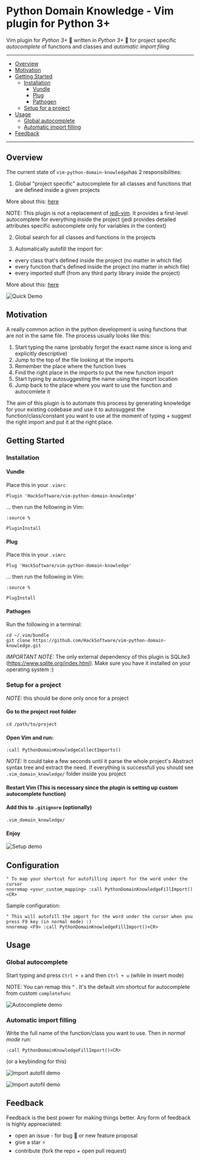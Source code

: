 # Python Domain Knowledge - Vim plugin for Python 3+

Vim plugin for *Python 3+* 🐍 written in *Python 3+* 🐍 for project specific *autocomplete* of functions and classes and *automatic import filing*

- - -
* [Overview](#Overview)
* [Motivation](#motivation)
* [Getting Started](#getting-started)
    * [Installation](#installation)
        - [Vundle](#vundle)
        - [Plug](#plug)
        - [Pathogen](#pathogen)
    * [Setup for a project](#setup-for-a-project)
* [Usage](#usage)
    * [Global autocomplete](#global-autocomplete)
    * [Automatic import filling](#automatic-import-filling)
* [Feedback](#feedback)
- - -

## Overview

The current state of `vim-python-domain-knowledge`has 2 responsibilities:

1. Global "project specific" autocomplete for all classes and functions that are defined inside a given projects

More about this: [here](#global-autocomplete)

NOTE: This plugin is not a replacement of [jedi-vim](https://github.com/davidhalter/jedi-vim). It provides a first-level autocomplete for everything inside the project (jedi provides detailed attributes specific autocomplete only for variables in the context)

2. Global search for all classes and functions in the projects

3. Automatically autofill the import for:
  - every class that's defined inside the project (no matter in which file)
  - every function that's defined inside the project (no matter in which file)
  - every imported stuff (from any third party library inside the project)

More about this: [here](#automatic-import-filling)

![Quick Demo](./readme_media/overview.gif "Quick demo")


## Motivation

A really common action in the python development is using functions that are not in the same file. The process usually looks like this:

1. Start typing the name (probably forgot the exact name since is long and explicitly descriptive)
2. Jump to the top of the file looking at the imports
3. Remember the place where the function lives
4. Find the right place in the imports to put the new function import
5. Start typing by autosuggesting the name using the import location
6. Jump back to the place where you want to use the function and autocomlete it

The aim of this plugin is to automate this process by generating knowledge for your existing codebase and use it to autosuggest the function/class/constant you want to use at the moment of typing + suggest the right import and put it at the right place.


## Getting Started

### Installation

#### Vundle

Place this in your `.vimrc`

```
Plugin 'HackSoftware/vim-python-domain-knowledge'
```

… then run the following in Vim:

```
:source %

PluginInstall
```

#### Plug

Place this in your `.vimrc`

```
Plug 'HackSoftware/vim-python-domain-knowledge'
```

… then run the following in Vim:

```
:source %

PlugInstall
```

#### Pathogen

Run the following in a terminal:

```
cd ~/.vim/bundle
git clone https://github.com/HackSoftware/vim-python-domain-knowledge.git
```

*IMPORTANT NOTE:* The only external dependency of this plugin is SQLite3 (https://www.sqlite.org/index.html). Make sure you have it installed on your operating system :)

### Setup for a project

*NOTE:* this should be done only once for a project

#### Go to the project root folder

```
cd /path/to/project
```

#### Open Vim and run:

```
:call PythonDomainKnowledgeCollectImports()
```

*NOTE:* It could take a few seconds until it parse the whole project's Abstract syntax tree and extract the need. If everything is successfull you should see `.vim_domain_knowledge/` folder inside you project

#### Restart Vim (This is necessary since the plugin is setting up custom autocomplete function)

#### Add this to `.gitignore` (optionally)

```
.vim_domain_knowledge/

```

#### Enjoy

![Setup demo](./readme_media/setup_demo.gif "Setup demo")

## Configuration

```
" To map your shortcut for autofilling import for the word under the cursor
nnoremap <your_custom_mapping> :call PythonDomainKnowledgeFillImport()<CR>
```

Sample configuration:

```
" This will autofill the import for the word under the cursor when you press F9 key (in normal mode) :)
nnoremap <F9> :call PythonDomainKnowledgeFillImport()<CR>
```

## Usage

### Global autocomplete

Start typing and press `Ctrl + x` and then `Ctrl + u` (while in insert mode)

NOTE: You can remap this ^ . It's the default vim shortcut for autocomplete from custom `completefunc`

![Autocomplete demo](./readme_media/auto_complete_demo.gif "Autocomplete demo")

### Automatic import filling

Write the full name of the function/class you want to use. Then in *normal mode* run:

```
:call PythonDomainKnowledgeFillImport()<CR>
```

(or a keybinding for this)

![Import autofil demo](./readme_media/fill_imports_demo.gif "Autofil import demo 1")

![Import autofil demo](./readme_media/fill_imports_demo_2.gif "Autofil import demo 1")


## Feedback

Feedback is the best power for making things better. Any form of feedback is highly appreaciated:

- open an issue - for bug 🐛 or new feature proposal
- give a star ⭐
- contribute (fork the repo + open pull request)

